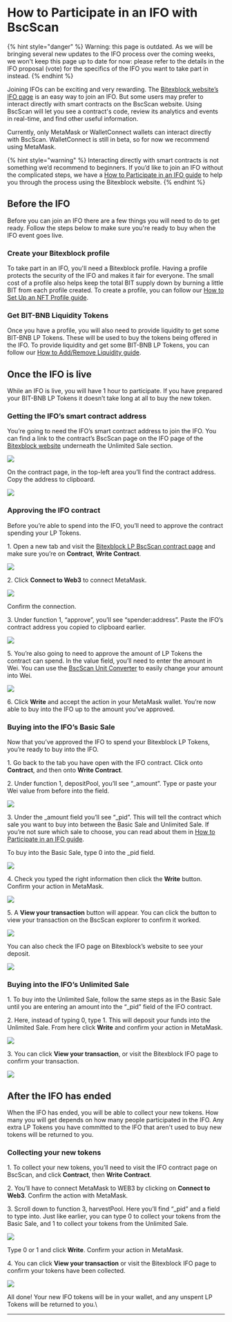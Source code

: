 # How to Participate in an IFO with BscScan


{% hint style="danger" %}
Warning: this page is outdated. As we will be bringing several new updates to the IFO process over the coming weeks, we won't keep this page up to date for now: please refer to the details in the IFO proposal (vote) for the specifics of the IFO you want to take part in instead.
{% endhint %}

Joining IFOs can be exciting and very rewarding. The [Bitexblock website’s IFO page](https://dex.bitexblock.com/ifo) is an easy way to join an IFO. But some users may prefer to interact directly with smart contracts on the BscScan website. Using BscScan will let you see a contract's code, review its analytics and events in real-time, and find other useful information.

Currently, only MetaMask or WalletConnect wallets can interact directly with BscScan. WalletConnect is still in beta, so for now we recommend using MetaMask.&#x20;

{% hint style="warning" %}
Interacting directly with smart contracts is not something we’d recommend to beginners. If you’d like to join an IFO without the complicated steps, we have a [How to Participate in an IFO guide](https://docs.bitexblock.com/get-started/ifo-guide) to help you through the process using the Bitexblock website.
{% endhint %}

## Before the IFO

Before you can join an IFO there are a few things you will need to do to get ready. Follow the steps below to make sure you're ready to buy when the IFO event goes live.

### Create your Bitexblock profile

To take part in an IFO, you'll need a Bitexblock profile. Having a profile protects the security of the IFO and makes it fair for everyone. The small cost of a profile also helps keep the total BIT supply down by burning a little BIT from each profile created. To create a profile, you can follow our [How to Set Up an NFT Profile guide](https://docs.bitexblock.com/get-started/profile-guide).

### Get BIT-BNB Liquidity Tokens

Once you have a profile, you will also need to provide liquidity to get some BIT-BNB LP Tokens. These will be used to buy the tokens being offered in the IFO. To provide liquidity and get some BIT-BNB LP Tokens, you can follow our [How to Add/Remove Liquidity guide](https://docs.bitexblock.com/get-started/liquidity-guide).

## Once the IFO is live

While an IFO is live, you will have 1 hour to participate. If you have prepared your BIT-BNB LP Tokens it doesn’t take long at all to buy the new token.

### Getting the IFO’s smart contract address

You’re going to need the IFO’s smart contract address to join the IFO. You can find a link to the contract’s BscScan page on the IFO page of the [Bitexblock website](https://dex.bitexblock.com/ifo) underneath the Unlimited Sale section.

![](https://lh4.googleusercontent.com/s8oMeBKH5SRo21DhAA9ZyAm3pTKRKBbrDY4zpdpc5mKlPTNtuezL\_fxCPc0dZvMlGfXy4IcwOmib1Gs-nc4Oe58v3UH7\_1JYuHM6GgiVERzkPQN\_viUF17dmPRFOYFHuXNrm78eZ)

On the contract page, in the top-left area you’ll find the contract address. Copy the address to clipboard.

![](https://lh3.googleusercontent.com/ez27bQvXXBaRHcVZnrV-GHJdswGjs4AbT0l6QXkcd4f00VbQMQdvwMSaAuWt4hgPsWuaZ0j-upAxz3IDxBb0BfY\_NJAVr5mr214Ka6PKpnb726tgXZCP5eFOADD2OImI63BTWChx)

### Approving the IFO contract

Before you’re able to spend into the IFO, you’ll need to approve the contract spending your LP Tokens.

1\. Open a new tab and visit the [Bitexblock LP BscScan contract page](https://bscscan.com/address/0x9EB75d663B263238FD02F6b4C069c8b1ec9d17eE#writeContract) and make sure you’re on **Contract**, **Write Contract**.

![](https://lh6.googleusercontent.com/eZ2wGzH7GC1pighXt5ZbxrroqPGqjG6dItDAATI715riqZy8a-GOMp7hxG1YaZl7mOcuS62KLM4O\_-vXJBNhj2lAqfsgnJe6mSdn0OskAkT48mzP1kWNzwZKNnb0a7jbnUrfm-Nu)

2\. Click **Connect to Web3** to connect MetaMask.

![](https://lh4.googleusercontent.com/IRXfcKBWmlH8o7gDE9ThGrKuc2DHZSNb-SxF93VSTkCdv2JjtdvKciPb5jom4Uv-ngpPMrrGQI1XuM6H2SuN81NMxGLzoHAye5YgvUzR9YSM6ElZs6e3A-fpnMT21PKyJmV2F1IZ)

Confirm the connection.

3\. Under function 1, “approve”, you’ll see “spender:address”. Paste the IFO’s contract address you copied to clipboard earlier.

![](https://lh5.googleusercontent.com/suC6le1V6Vt\_YzpQ8DzxhseaZOTC6tZpmMO97l9rcHt5fnP3aP7vUI1udXdvy\_VMHyik5IIqXxYIjNsvfaXBzyDvS\_vD\_baAuzo3felLC-QnA9XAU2quS1CifbdumgV85LImK2WD)

5\. You’re also going to need to approve the amount of LP Tokens the contract can spend. In the value field, you’ll need to enter the amount in Wei. You can use the [BscScan Unit Converter](https://www.bscscan.com/unitconverter) to easily change your amount into Wei.

![](https://lh6.googleusercontent.com/h0ywzo2JofyPdJYUQr63vb5gaPsgjIFWXl-cSBzPE7UgthMWfHFZrFOLso5D7vIdEmOKmxa-MtxQAPj3jya1e-hqqRzlRLEcdULB58D8r2FYRjEzqFyPRxiHtLCp7ywNsMUgkJi6)

6\. Click **Write** and accept the action in your MetaMask wallet. You’re now able to buy into the IFO up to the amount you’ve approved.

### Buying into the IFO’s Basic Sale

Now that you’ve approved the IFO to spend your Bitexblock LP Tokens, you’re ready to buy into the IFO.

1\. Go back to the tab you have open with the IFO contract. Click onto **Contract**, and then onto **Write Contract**.

2\. Under function 1, depositPool, you’ll see “\_amount”. Type or paste your Wei value from before into the field.

![](https://lh6.googleusercontent.com/185gWOjqWA\_gZLpyy8TSGdKtk7m-l3HSyXkzx883Cf3Cmnq7DAl6-wOnhn7knU\_-lKbyFsnEBXgPhbv7dyRzly0dDa81562jlXcapItkADA0AA5q4fJWnwtSFDsjHSxXD2EHO3pq)

3\. Under the \_amount field you’ll see “\_pid”. This will tell the contract which sale you want to buy into between the Basic Sale and Unlimited Sale. If you’re not sure which sale to choose, you can read about them in [How to Participate in an IFO guide](https://docs.bitexblock.com/get-started/ifo-guide#which-type-of-sale-should-i-choose-basic-or-unlimited).

To buy into the Basic Sale, type 0 into the \_pid field.

![](https://lh5.googleusercontent.com/eLKY976MLUYSbh3g70EJkpccTfip27QnOCXlc3rQ\_Kr9fu4wAIT1K4qg-DB8HYHzFCFb\_zbFXoWZNdncWBsNoevbp0YGbEU-yJ4x8xRIG5v-ha1rrfWO9AjGBrf8y5sc021ydALG)

4\. Check you typed the right information then click the **Write** button. Confirm your action in MetaMask.

![](https://lh3.googleusercontent.com/OMk0rZt6CyLRPDcGjwZnVFHOHNLriLuwJBZ6E8koNFinvBTuSxA4qm6bBdxs\_28zmK-b\_1NrjjtldgUDhXha8bYpmPc7z72PEiiEthaOU8cteBAYfbwYzhvR3dh9cl5c58mqbY2j)

5\. A **View your transaction** button will appear. You can click the button to view your transaction on the BscScan explorer to confirm it worked.

![](https://lh6.googleusercontent.com/SHgXqiNtNXoXitNbNY4fBkuXC5UjHJTiQ8rwDp4SEXtzM1zNANHtMQ6PzwmP2zQwp2xVL8gRHKSBrgp4qyMJALrZmq9s0EddnC0eAQcvV4eqMObym\_\_T5tPamtdSJMiUVMn5BYJn)

You can also check the IFO page on Bitexblock’s website to see your deposit.

![](https://lh6.googleusercontent.com/9tFTlSwXmoSDruTPjhe\_IH7o87YOFIdeHyafIs0aBjaZeRv9jP43xjZ7\_IMdW6q5jP2U\_eN4RxBEm00O1dKP9Pp0Me1Eb6rI6pHXxKIFtgsUpSgNvCrq24\_q4c\_xNWGYDm4wPk22)

### Buying into the IFO’s Unlimited Sale

1\. To buy into the Unlimited Sale, follow the same steps as in the Basic Sale until you are entering an amount into the “\_pid” field of the IFO contract.

2\. Here, instead of typing 0, type 1. This will deposit your funds into the Unlimited Sale. From here click **Write** and confirm your action in MetaMask.

![](https://lh6.googleusercontent.com/08zKELQHScE0z9TFQRb7SgyvJbVFxelLxxz3AcvOEBP3ocYQIp\_pxNkiM7XcBndgDgdPOPI3uUukK7JYDGCnnZQ\_J4NZ638YgGLWN9\_cqJSeQD5yJ-kH2z5Za-0uyEmWnQupKLIB)

3\. You can click **View your transaction**, or visit the Bitexblock IFO page to confirm your transaction.

![](https://lh6.googleusercontent.com/uqXq-9wHZ-v9HVsqphUVzpzR1DArrSeMx8sCKvLfOIKlWjnKIcg7UbVAX6xL4HvCiMVc6LyxslQ6bRVCBV1raapQcd0hnripO6csNJcUs2CDPtoXj5tjGtkxTccTKTmS0fZHzcpQ)

## After the IFO has ended

When the IFO has ended, you will be able to collect your new tokens. How many you will get depends on how many people participated in the IFO. Any extra LP Tokens you have committed to the IFO that aren't used to buy new tokens will be returned to you.‌

### Collecting your new tokens

1\. To collect your new tokens, you’ll need to visit the IFO contract page on BscScan, and click **Contract**, then **Write Contract**.

2\. You’ll have to connect MetaMask to WEB3 by clicking on **Connect to Web3**. Confirm the action with MetaMask.

3\. Scroll down to function 3, harvestPool. Here you’ll find “\_pid” and a field to type into. Just like earlier, you can type 0 to collect your tokens from the Basic Sale, and 1 to collect your tokens from the Unlimited Sale.

![](https://lh3.googleusercontent.com/QS7BsbQC8NJVU1pLD70Ia8AlmPLvy2rHQe9RWVWEpGAd1NGrZmCdQxCBc9W7kfpoaB6t\_zjoPfYwX8I2kIQLJAqhyk2\_pNEP1gY3xt2C\_6vv7sfA3-1uksAiMT-XH7\_odaHqILPU)

Type 0 or 1 and click **Write**. Confirm your action in MetaMask.

4\. You can click **View your transaction** or visit the Bitexblock IFO page to confirm your tokens have been collected.

![](https://lh4.googleusercontent.com/yIrEbfJBxo2diu9RhYk3Shy8nsb37Y2voVZFVTNp7sa8RTnG9DPLFKdHo1hfEEDt8uWj22zmZADwiiGMOuY1vdH1qGGDe9nBMZeeoHfb7b-oiK7QvdY6\_79KdOBMoWEn6ka2sUAC)

All done! Your new IFO tokens will be in your wallet, and any unspent LP Tokens will be returned to you.\
****
